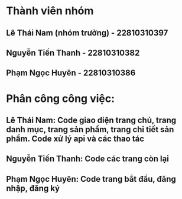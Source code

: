 # Thành viên nhóm
## Lê Thái Nam (nhóm trưởng) - 22810310397
## Nguyễn Tiến Thanh - 22810310382
## Phạm Ngọc Huyên - 22810310386
# Phân công công việc:
## Lê Thái Nam: Code giao diện trang chủ, trang danh mục, trang sản phẩm, trang chi tiết sản phẩm. Code xử lý api và các thao tác
## Nguyễn Tiến Thanh: Code các trang còn lại
## Phạm Ngọc Huyên: Code trang bắt đầu, đăng nhập, đăng ký
